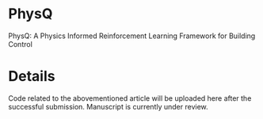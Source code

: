 # PhysQ
PhysQ: A Physics Informed Reinforcement Learning Framework for Building Control

# Details
Code related to the abovementioned article will be uploaded here after the successful submission. 
Manuscript is currently under review. 
